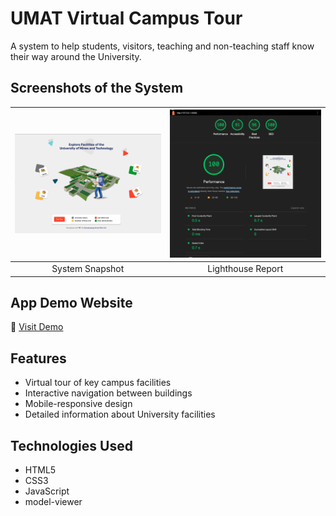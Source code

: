 # UMAT Virtual Campus Tour

A system to help students, visitors, teaching and non-teaching staff know their way around the University.

## Screenshots of the System

| ![System Snapshot](https://github.com/lesronn/Umat_Virtual_Campus_tour/blob/main/assets/img/snapshot.webp) | ![Lighthouse Report](https://github.com/lesronn/Umat_Virtual_Campus_tour/blob/main/assets/img/lighhousereport.webp) |
| :--------------------------------------------------------------------------------------------------------: | :-----------------------------------------------------------------------------------------------------------------: |
|                                              System Snapshot                                               |                                                  Lighthouse Report                                                  |

## App Demo Website

🔗 [Visit Demo](https://umat-virtual-campus-tour.vercel.app)

## Features

- Virtual tour of key campus facilities
- Interactive navigation between buildings
- Mobile-responsive design
- Detailed information about University facilities

## Technologies Used

- HTML5
- CSS3
- JavaScript
- model-viewer
